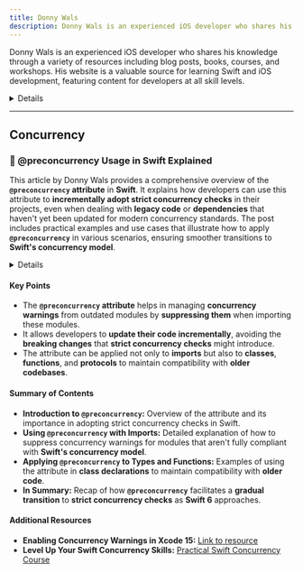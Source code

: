 ```yaml
---
title: Donny Wals
description: Donny Wals is an experienced iOS developer who shares his knowledge through a variety of resources including blog posts, books, courses, and workshops. His website is a valuable source for learning Swift and iOS development, featuring content for developers at all skill levels.
---
```


Donny Wals is an experienced iOS developer who shares his knowledge through a variety of resources including blog posts, books, courses, and workshops. His website is a valuable source for learning Swift and iOS development, featuring content for developers at all skill levels.

<details>

**URL:** https://www.donnywals.com

**Authors:** `Donny Wals`

**Complexity Levels:**
   - **Beginner:** 20%
   - **Intermediate:** 50%
   - **Advanced:** 30%

**Frequency of Posting:** Weekly

**Types of Content:**
   - **Tutorials:** 60% (Step-by-step guides and practical examples)
   - **Articles:** 30% (In-depth articles and best practices)
   - **News:** 10% (Updates on Swift and iOS development)

**Additional Features:**
   - **Newsletter:** Available for regular updates and news.
   - **Books and Courses:** Multiple books and courses available for in-depth learning.
   - **Workshops:** Regular workshops for hands-on learning experiences.

</details>

<LinkCard title="Visit Donny Wals" href="https://www.donnywals.com/" />

---

## Concurrency 

### 🔵 @preconcurrency Usage in Swift Explained

This article by Donny Wals provides a comprehensive overview of the **`@preconcurrency` attribute** in **Swift**. It explains how developers can use this attribute to **incrementally adopt strict concurrency checks** in their projects, even when dealing with **legacy code** or **dependencies** that haven't yet been updated for modern concurrency standards. The post includes practical examples and use cases that illustrate how to apply **`@preconcurrency`** in various scenarios, ensuring smoother transitions to **Swift's concurrency model**.

<details>

**URL:** https://www.donnywals.com/preconcurrency-usage-in-swift-explained/

**Published:** May 28, 2024

**Authors:** `Donny Wals`

**Tags:**  
`Swift`, `Concurrency`, `Swift 6`, `Xcode`

</details>

#### Key Points
- The **`@preconcurrency` attribute** helps in managing **concurrency warnings** from outdated modules by **suppressing them** when importing these modules.
- It allows developers to **update their code incrementally**, avoiding the **breaking changes** that **strict concurrency checks** might introduce.
- The attribute can be applied not only to **imports** but also to **classes**, **functions**, and **protocols** to maintain compatibility with **older codebases**.

#### Summary of Contents
- **Introduction to `@preconcurrency`:** Overview of the attribute and its importance in adopting strict concurrency checks in Swift.
- **Using `@preconcurrency` with Imports:** Detailed explanation of how to suppress concurrency warnings for modules that aren't fully compliant with **Swift's concurrency model**.
- **Applying `@preconcurrency` to Types and Functions:** Examples of using the attribute in **class declarations** to maintain compatibility with **older code**.
- **In Summary:** Recap of how **`@preconcurrency`** facilitates a **gradual transition** to **strict concurrency checks** as **Swift 6** approaches.

#### Additional Resources
- **Enabling Concurrency Warnings in Xcode 15:** [Link to resource](https://www.donnywals.com/enabling-concurrency-warnings-in-xcode-15/)
- **Level Up Your Swift Concurrency Skills:** [Practical Swift Concurrency Course](https://donnyplus.com/p/practical-swift-concurrency-the-video-course)

<LinkCard title="Read Full Article" href="https://www.donnywals.com/preconcurrency-usage-in-swift-explained/" />
